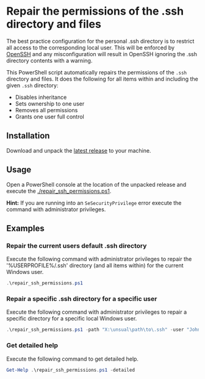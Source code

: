 # Repair the permissions of the .ssh directory and files
The best practice configuration for the personal .ssh directory is to restrict all access to the corresponding local user. This will be enforced by [OpenSSH](https://www.openssh.com/) and any misconfiguration will result in OpenSSH ignoring the .ssh directory contents with a warning.

This PowerShell script automatically repairs the permissions of the `.ssh` directory and files. It does the following for all items within and including the given `.ssh` directory:

* Disables inheritance
* Sets ownership to one user
* Removes all permissions
* Grants one user full control

## Installation
Download and unpack the [latest release](https://github.com/countzero/repair_ssh_permissions/releases/latest) to your machine.

## Usage
Open a PowerShell console at the location of the unpacked release and execute the [./repair_ssh_permissions.ps1](https://github.com/countzero/repair_ssh_permissions/blob/main/repair_ssh_permissions.ps1).

**Hint:** If you are running into an `SeSecurityPrivilege` error execute the command with administrator privileges.

## Examples

### Repair the current users default .ssh directory
Execute the following command with administrator privileges to repair the '%USERPROFILE%/.ssh' directory (and all items within) for the current Windows user.

```PowerShell
.\repair_ssh_permissions.ps1
```

### Repair a specific .ssh directory for a specific user
Execute the following command with administrator privileges to repair a specific directory for a specific local Windows user.

```PowerShell
.\repair_ssh_permissions.ps1 -path "X:\unsual\path\to\.ssh" -user "John Doe"
```

### Get detailed help
Execute the following command to get detailed help.

```PowerShell
Get-Help .\repair_ssh_permissions.ps1 -detailed
```
